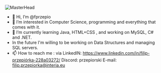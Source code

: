 ![MasterHead]([https://s2.gifyu.com/images/tlo158263d7cdc5698e1.gif](https://images.squarespace-cdn.com/content/v1/5769fc401b631bab1addb2ab/1541580611624-TE64QGKRJG8SWAIUS7NS/ke17ZwdGBToddI8pDm48kPoswlzjSVMM-SxOp7CV59BZw-zPPgdn4jUwVcJE1ZvWQUxwkmyExglNqGp0IvTJZamWLI2zvYWH8K3-s_4yszcp2ryTI0HqTOaaUohrI8PI6FXy8c9PWtBlqAVlUS5izpdcIXDZqDYvprRqZ29Pw0o/coding-freak.gif))

- 👋 Hi, I’m @fprzepio
- 👀 I’m interested in Computer Science, programming and everything that comes with it.
- 🌱 I’m currently learning Java, HTML+CSS , and working on MySQL, C# and .NET.
-    In the future I'm willing to be working on Data Structures and managing SQL servers.
- 📫 How to reach me : 
  via LinkedIN: https://www.linkedin.com/in/filip-przepiórka-228a03272/
  Discord: przepiorski
  E-mail: filip.przepiorka@interia.eu

<!---
fprzepio/fprzepio is a ✨ special ✨ repository because its `README.md` (this file) appears on your GitHub profile.
You can click the Preview link to take a look at your changes.
--->
